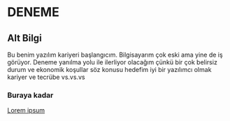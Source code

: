 # DENEME

## Alt Bilgi
Bu  benim yazılım kariyeri başlangıcım. Bilgisayarım çok eski ama yine de iş görüyor. Deneme yanılma yolu ile ilerliyor olacağım çünkü bir çok belirsiz durum ve ekonomik koşullar söz konusu  hedefim iyi bir yazılımcı olmak kariyer ve tecrübe vs.vs.vs
### Buraya kadar

[Lorem ipsum](http://google.com)
